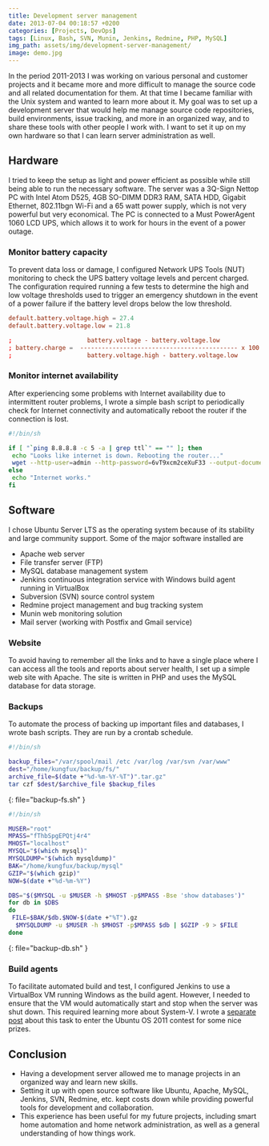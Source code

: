 ```yaml
---
title: Development server management
date: 2013-07-04 00:18:57 +0200
categories: [Projects, DevOps]
tags: [Linux, Bash, SVN, Munin, Jenkins, Redmine, PHP, MySQL]
img_path: assets/img/development-server-management/
image: demo.jpg
---
```


In the period 2011-2013 I was working on various personal and customer projects and it became more and more difficult to manage the source code and all related documentation for them. At that time I became familiar with the Unix system and wanted to learn more about it. My goal was to set up a development server that would help me manage source code repositories, build environments, issue tracking, and more in an organized way, and to share these tools with other people I work with. I want to set it up on my own hardware so that I can learn server administration as well.

## Hardware
I tried to keep the setup as light and power efficient as possible while still being able to run the necessary software. The server was a 3Q-Sign Nettop PC with Intel Atom D525, 4GB SO-DIMM DDR3 RAM, SATA HDD, Gigabit Ethernet, 802.11bgn Wi-Fi and a 65 watt power supply, which is not very powerful but very economical. The PC is connected to a Must PowerAgent 1060 LCD UPS, which allows it to work for hours in the event of a power outage.

### Monitor battery capacity
To prevent data loss or damage, I configured Network UPS Tools (NUT) monitoring to check the UPS battery voltage levels and percent charged. The configuration required running a few tests to determine the high and low voltage thresholds used to trigger an emergency shutdown in the event of a power failure if the battery level drops below the low threshold.

```conf
default.battery.voltage.high = 27.4
default.battery.voltage.low = 21.8

;                     battery.voltage - battery.voltage.low
; battery.charge =  -------------------------------------------- x 100 %
;                     battery.voltage.high - battery.voltage.low
```

### Monitor internet availability
After experiencing some problems with Internet availability due to intermittent router problems, I wrote a simple bash script to periodically check for Internet connectivity and automatically reboot the router if the connection is lost.

```bash
#!/bin/sh

if [ "`ping 8.8.8.8 -c 5 -a | grep ttl`" == "" ]; then
 echo "Looks like internet is down. Rebooting the router..."
 wget --http-user=admin --http-password=6vT9xcm2ceXuF33 --output-document=/dev/null http://192.168.1.1/rebootinfo.cgi
else
 echo "Internet works."
fi
```

## Software
I chose Ubuntu Server LTS as the operating system because of its stability and large community support. Some of the major software installed are
- Apache web server
- File transfer server (FTP)
- MySQL database management system
- Jenkins continuous integration service with Windows build agent running in VirtualBox
- Subversion (SVN) source control system
- Redmine project management and bug tracking system
- Munin web monitoring solution
- Mail server (working with Postfix and Gmail service)

### Website
To avoid having to remember all the links and to have a single place where I can access all the tools and reports about server health, I set up a simple web site with Apache. The site is written in PHP and uses the MySQL database for data storage.

### Backups
To automate the process of backing up important files and databases, I wrote bash scripts. They are run by a crontab schedule.

```bash
#!/bin/sh

backup_files="/var/spool/mail /etc /var/log /var/svn /var/www"
dest="/home/kungfux/backup/fs/"
archive_file=$(date +"%d-%m-%Y-%T")".tar.gz"
tar czf $dest/$archive_file $backup_files
```
{: file="backup-fs.sh" }

```bash
#!/bin/sh

MUSER="root"
MPASS="fThbSpgEPQtj4r4"
MHOST="localhost"
MYSQL="$(which mysql)"
MYSQLDUMP="$(which mysqldump)"
BAK="/home/kungfux/backup/mysql"
GZIP="$(which gzip)"
NOW=$(date +"%d-%m-%Y")

DBS="$($MYSQL -u $MUSER -h $MHOST -p$MPASS -Bse 'show databases')"
for db in $DBS
do
 FILE=$BAK/$db.$NOW-$(date +"%T").gz
  $MYSQLDUMP -u $MUSER -h $MHOST -p$MPASS $db | $GZIP -9 > $FILE
done
```
{: file="backup-db.sh" }

### Build agents
To facilitate automated build and test, I configured Jenkins to use a VirtualBox VM running Windows as the build agent. However, I needed to ensure that the VM would automatically start and stop when the server was shut down. This required learning more about System-V. I wrote a [separate post](https://open-life.org/blog/1862.html) about this task to enter the Ubuntu OS 2011 contest for some nice prizes.

## Conclusion
- Having a development server allowed me to manage projects in an organized way and learn new skills.
- Setting it up with open source software like Ubuntu, Apache, MySQL, Jenkins, SVN, Redmine, etc. kept costs down while providing powerful tools for development and collaboration.
- This experience has been useful for my future projects, including smart home automation and home network administration, as well as a general understanding of how things work.